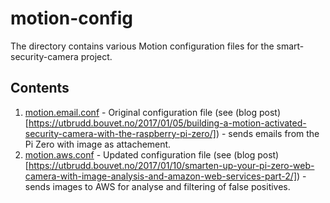 # motion-config

The directory contains various Motion configuration files for the smart-security-camera project.

## Contents

1. [motion.email.conf](https://github.com/markwest1972/smart-security-camera/blob/master/motion-config/motion.email.conf) - Original configuration file (see (blog post)[https://utbrudd.bouvet.no/2017/01/05/building-a-motion-activated-security-camera-with-the-raspberry-pi-zero/]) - sends emails from the Pi Zero with image as attachement.
2. [motion.aws.conf](https://github.com/markwest1972/smart-security-camera/blob/master/motion-config/motion.aws.conf) - Updated configuration file (see (blog post)[https://utbrudd.bouvet.no/2017/01/10/smarten-up-your-pi-zero-web-camera-with-image-analysis-and-amazon-web-services-part-2/]) - sends images to AWS for analyse and filtering of false positives.
